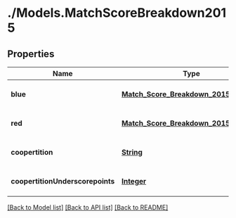 # ./Models.MatchScoreBreakdown2015
## Properties

Name | Type | Description | Notes
------------ | ------------- | ------------- | -------------
**blue** | [**Match_Score_Breakdown_2015_Alliance**](Match_Score_Breakdown_2015_Alliance.md) |  | [optional] [default to null]
**red** | [**Match_Score_Breakdown_2015_Alliance**](Match_Score_Breakdown_2015_Alliance.md) |  | [optional] [default to null]
**coopertition** | [**String**](string.md) |  | [optional] [default to null]
**coopertitionUnderscorepoints** | [**Integer**](integer.md) |  | [optional] [default to null]

[[Back to Model list]](../README.md#documentation-for-models) [[Back to API list]](../README.md#documentation-for-api-endpoints) [[Back to README]](../README.md)

